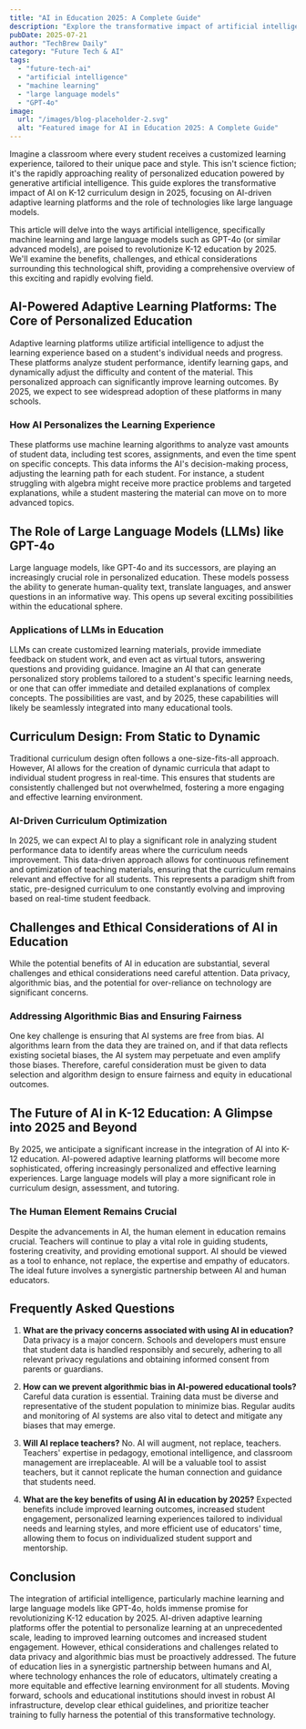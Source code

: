 ```yaml
---
title: "AI in Education 2025: A Complete Guide"
description: "Explore the transformative impact of artificial intelligence and machine learning on personalized K-12 education. Discover how AI-driven adaptive learning platforms are revolutionizing curriculum design in 2025. Learn more now!"
pubDate: 2025-07-21
author: "TechBrew Daily"
category: "Future Tech & AI"
tags:
  - "future-tech-ai"
  - "artificial intelligence"
  - "machine learning"
  - "large language models"
  - "GPT-4o"
image:
  url: "/images/blog-placeholder-2.svg"
  alt: "Featured image for AI in Education 2025: A Complete Guide"
---
```


Imagine a classroom where every student receives a customized learning experience, tailored to their unique pace and style.  This isn't science fiction; it's the rapidly approaching reality of personalized education powered by generative artificial intelligence. This guide explores the transformative impact of AI on K-12 curriculum design in 2025, focusing on AI-driven adaptive learning platforms and the role of technologies like large language models.

This article will delve into the ways artificial intelligence, specifically machine learning and large language models such as GPT-4o (or similar advanced models), are poised to revolutionize K-12 education by 2025. We'll examine the benefits, challenges, and ethical considerations surrounding this technological shift, providing a comprehensive overview of this exciting and rapidly evolving field.


## AI-Powered Adaptive Learning Platforms: The Core of Personalized Education

Adaptive learning platforms utilize artificial intelligence to adjust the learning experience based on a student's individual needs and progress. These platforms analyze student performance, identify learning gaps, and dynamically adjust the difficulty and content of the material.  This personalized approach can significantly improve learning outcomes. By 2025, we expect to see widespread adoption of these platforms in many schools.

### How AI Personalizes the Learning Experience

These platforms use machine learning algorithms to analyze vast amounts of student data, including test scores, assignments, and even the time spent on specific concepts. This data informs the AI's decision-making process, adjusting the learning path for each student.  For instance, a student struggling with algebra might receive more practice problems and targeted explanations, while a student mastering the material can move on to more advanced topics.


## The Role of Large Language Models (LLMs) like GPT-4o

Large language models, like GPT-4o and its successors, are playing an increasingly crucial role in personalized education.  These models possess the ability to generate human-quality text, translate languages, and answer questions in an informative way. This opens up several exciting possibilities within the educational sphere.

### Applications of LLMs in Education

LLMs can create customized learning materials, provide immediate feedback on student work, and even act as virtual tutors, answering questions and providing guidance. Imagine an AI that can generate personalized story problems tailored to a student's specific learning needs, or one that can offer immediate and detailed explanations of complex concepts. The possibilities are vast, and by 2025, these capabilities will likely be seamlessly integrated into many educational tools.


##  Curriculum Design:  From Static to Dynamic

Traditional curriculum design often follows a one-size-fits-all approach.  However, AI allows for the creation of dynamic curricula that adapt to individual student progress in real-time.  This ensures that students are consistently challenged but not overwhelmed, fostering a more engaging and effective learning environment.

### AI-Driven Curriculum Optimization

In 2025, we can expect AI to play a significant role in analyzing student performance data to identify areas where the curriculum needs improvement. This data-driven approach allows for continuous refinement and optimization of teaching materials, ensuring that the curriculum remains relevant and effective for all students.  This represents a paradigm shift from static, pre-designed curriculum to one constantly evolving and improving based on real-time student feedback.


## Challenges and Ethical Considerations of AI in Education

While the potential benefits of AI in education are substantial, several challenges and ethical considerations need careful attention.  Data privacy, algorithmic bias, and the potential for over-reliance on technology are significant concerns.

### Addressing Algorithmic Bias and Ensuring Fairness

One key challenge is ensuring that AI systems are free from bias.  AI algorithms learn from the data they are trained on, and if that data reflects existing societal biases, the AI system may perpetuate and even amplify those biases.  Therefore, careful consideration must be given to data selection and algorithm design to ensure fairness and equity in educational outcomes.


## The Future of AI in K-12 Education: A Glimpse into 2025 and Beyond

By 2025, we anticipate a significant increase in the integration of AI into K-12 education. AI-powered adaptive learning platforms will become more sophisticated, offering increasingly personalized and effective learning experiences.  Large language models will play a more significant role in curriculum design, assessment, and tutoring.

###  The Human Element Remains Crucial

Despite the advancements in AI, the human element in education remains crucial.  Teachers will continue to play a vital role in guiding students, fostering creativity, and providing emotional support. AI should be viewed as a tool to enhance, not replace, the expertise and empathy of educators.  The ideal future involves a synergistic partnership between AI and human educators.


## Frequently Asked Questions

1. **What are the privacy concerns associated with using AI in education?**  Data privacy is a major concern. Schools and developers must ensure that student data is handled responsibly and securely, adhering to all relevant privacy regulations and obtaining informed consent from parents or guardians.

2. **How can we prevent algorithmic bias in AI-powered educational tools?** Careful data curation is essential.  Training data must be diverse and representative of the student population to minimize bias.  Regular audits and monitoring of AI systems are also vital to detect and mitigate any biases that may emerge.

3. **Will AI replace teachers?** No. AI will augment, not replace, teachers.  Teachers' expertise in pedagogy, emotional intelligence, and classroom management are irreplaceable. AI will be a valuable tool to assist teachers, but it cannot replicate the human connection and guidance that students need.

4. **What are the key benefits of using AI in education by 2025?**  Expected benefits include improved learning outcomes, increased student engagement, personalized learning experiences tailored to individual needs and learning styles, and more efficient use of educators' time, allowing them to focus on individualized student support and mentorship.


## Conclusion

The integration of artificial intelligence, particularly machine learning and large language models like GPT-4o, holds immense promise for revolutionizing K-12 education by 2025.  AI-driven adaptive learning platforms offer the potential to personalize learning at an unprecedented scale, leading to improved learning outcomes and increased student engagement. However, ethical considerations and challenges related to data privacy and algorithmic bias must be proactively addressed.  The future of education lies in a synergistic partnership between humans and AI, where technology enhances the role of educators, ultimately creating a more equitable and effective learning environment for all students.  Moving forward, schools and educational institutions should invest in robust AI infrastructure, develop clear ethical guidelines, and prioritize teacher training to fully harness the potential of this transformative technology.